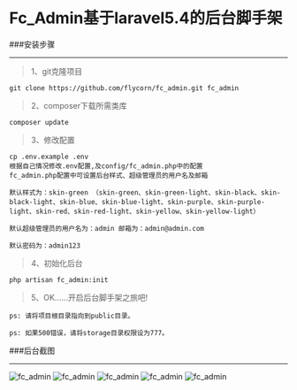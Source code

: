 # Fc_Admin基于laravel5.4的后台脚手架

###安装步骤

***

>1、git克隆项目

    git clone https://github.com/flycorn/fc_admin.git fc_admin

>2、composer下载所需类库
    
    composer update
    
>3、修改配置
    
    cp .env.example .env
    根据自己情况修改.env配置,及config/fc_admin.php中的配置
    fc_admin.php配置中可设置后台样式、超级管理员的用户名及邮箱
    
    默认样式为：skin-green （skin-green、skin-green-light、skin-black、skin-black-light、skin-blue、skin-blue-light、skin-purple、skin-purple-light、skin-red、skin-red-light、skin-yellow、skin-yellow-light）
    
    默认超级管理员的用户名为：admin 邮箱为：admin@admin.com

    默认密码为：admin123
    
>4、初始化后台

    php artisan fc_admin:init
    
>5、OK......开启后台脚手架之旅吧!

<code>ps: 请将项目根目录指向到public目录。</code>

<code>ps: 如果500错误，请将storage目录权限设为777。</code>


###后台截图

***

![fc_admin](https://github.com/flycorn/fc_admin/blob/master/public/fc_admin/1.png?raw=true)
![fc_admin](https://github.com/flycorn/fc_admin/blob/master/public/fc_admin/2.png?raw=true)
![fc_admin](https://github.com/flycorn/fc_admin/blob/master/public/fc_admin/3.png?raw=true)
![fc_admin](https://github.com/flycorn/fc_admin/blob/master/public/fc_admin/4.png?raw=true)
![fc_admin](https://github.com/flycorn/fc_admin/blob/master/public/fc_admin/5.png?raw=true)
